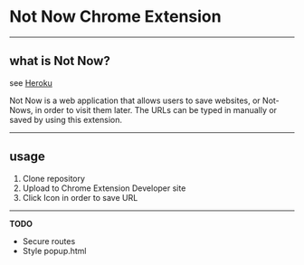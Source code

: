 # Not Now Chrome Extension

---

## what is Not Now?

see [Heroku](https://not-now-app.herokuapp.com)

Not Now is a web application that allows users to save websites, or Not-Nows, in order to visit them later. The URLs can be typed in manually or saved by using this extension.

---

## usage

1. Clone repository
2. Upload to Chrome Extension Developer site
3. Click Icon in order to save URL

---

**TODO**

- Secure routes
- Style popup.html
